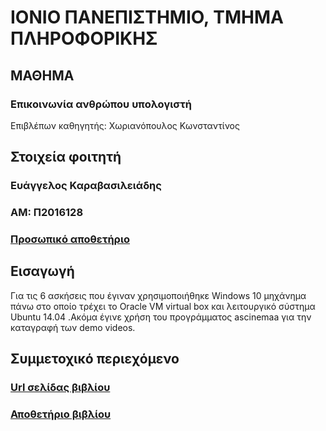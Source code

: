 # ΙΟΝΙΟ ΠΑΝΕΠΙΣΤΗΜΙΟ, ΤΜΗΜΑ ΠΛΗΡΟΦΟΡΙΚΗΣ 
## ΜΑΘΗΜΑ
### Επικοινωνία ανθρώπου υπολογιστή 
Επιβλέπων καθηγητής: Χωριανόπουλος Κωνσταντίνος 

## Στοιχεία φοιτητή
### Ευάγγελος Καραβασιλειάδης
### ΑΜ: Π2016128

### [Προσωπικό αποθετήριο](https://github.com/VaggelisKa/hci)

## Εισαγωγή
Για τις 6 ασκήσεις που έγιναν χρησιμοποιήθηκε Windows 10 μηχάνημα πάνω στο οποίο τρέχει το Oracle VM virtual box και λειτουργικό σύστημα Ubuntu 14.04 .Ακόμα έγινε χρήση του προγράμματος ascinemaa για την καταγραφή των demo videos.




## Συμμετοχικό περιεχόμενο

### [Url σελίδας βιβλίου](https://vaggelis-kara.netlify.app)
### [Αποθετήριο βιβλίου](https://github.com/VaggelisKa/site)
